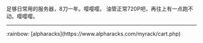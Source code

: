 足够日常用的服务器，8刀一年。嘤嘤嘤。
油管正常720P吧，再往上有一点跑不动。嘤嘤嘤。
<hr>
:rainbow:
[alpharacks](https://www.alpharacks.com/myrack/cart.php)
